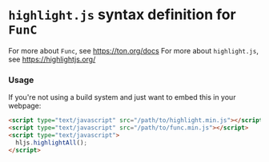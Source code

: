 # `highlight.js` syntax definition for `FunC`

For more about `Func`, see https://ton.org/docs
For more about `highlight.js`, see https://highlightjs.org/

### Usage

If you're not using a build system and just want to embed this in your webpage:

```html
<script type="text/javascript" src="/path/to/highlight.min.js"></script>
<script type="text/javascript" src="/path/to/func.min.js"></script>
<script type="text/javascript">
  hljs.highlightAll();
</script>
```
